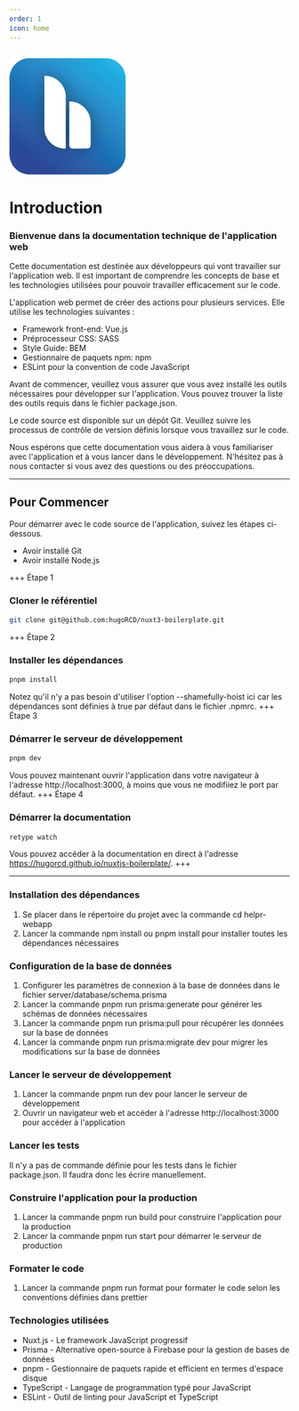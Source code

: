 ```yaml
---
order: 1
icon: home
---
```


![](/logo.png)

# Introduction

### Bienvenue dans la documentation technique de l'application web
Cette documentation est destinée aux développeurs qui vont travailler sur l'application web. Il est important de comprendre les concepts de base et les technologies utilisées pour pouvoir travailler efficacement sur le code.

L'application web permet de créer des actions pour plusieurs services. Elle utilise les technologies suivantes :

- Framework front-end: Vue.js
- Préprocesseur CSS: SASS
- Style Guide: BEM
- Gestionnaire de paquets npm: npm
- ESLint pour la convention de code JavaScript

Avant de commencer, veuillez vous assurer que vous avez installé les outils nécessaires pour développer sur l'application. Vous pouvez trouver la liste des outils requis dans le fichier package.json.

Le code source est disponible sur un dépôt Git. Veuillez suivre les processus de contrôle de version définis lorsque vous travaillez sur le code.

Nous espérons que cette documentation vous aidera à vous familiariser avec l'application et à vous lancer dans le développement. N'hésitez pas à nous contacter si vous avez des questions ou des préoccupations.

---
## Pour Commencer
Pour démarrer avec le code source de l'application, suivez les étapes ci-dessous.

- Avoir installé Git
- Avoir installé Node.js

+++ Étape 1
### Cloner le référentiel
```bash
git clone git@github.com:hugoRCD/nuxt3-boilerplate.git
```
+++ Étape 2
### Installer les dépendances
```bash
pnpm install
```
Notez qu'il n'y a pas besoin d'utiliser l'option --shamefully-hoist ici car les dépendances sont définies à true par défaut dans le fichier .npmrc.
+++ Étape 3
### Démarrer le serveur de développement
```bash
pnpm dev
```
Vous pouvez maintenant ouvrir l'application dans votre navigateur à l'adresse http://localhost:3000, à moins que vous ne modifiiez le port par défaut.
+++ Étape 4
### Démarrer la documentation
```bash
retype watch
```
Vous pouvez accéder à la documentation en direct à l'adresse https://hugorcd.github.io/nuxtjs-boilerplate/.
+++

---

### Installation des dépendances
1. Se placer dans le répertoire du projet avec la commande cd helpr-webapp
2. Lancer la commande npm install ou pnpm install pour installer toutes les dépendances nécessaires
### Configuration de la base de données
1. Configurer les paramètres de connexion à la base de données dans le fichier server/database/schema.prisma
2. Lancer la commande pnpm run prisma:generate pour générer les schémas de données nécessaires
3. Lancer la commande pnpm run prisma:pull pour récupérer les données sur la base de données
4. Lancer la commande pnpm run prisma:migrate dev pour migrer les modifications sur la base de données
### Lancer le serveur de développement
1. Lancer la commande pnpm run dev pour lancer le serveur de développement
2. Ouvrir un navigateur web et accéder à l'adresse http://localhost:3000 pour accéder à l'application
### Lancer les tests
Il n'y a pas de commande définie pour les tests dans le fichier package.json. Il faudra donc les écrire manuellement.

### Construire l'application pour la production
1. Lancer la commande pnpm run build pour construire l'application pour la production
2. Lancer la commande pnpm run start pour démarrer le serveur de production
### Formater le code
1. Lancer la commande pnpm run format pour formater le code selon les conventions définies dans prettier
### Technologies utilisées
- Nuxt.js - Le framework JavaScript progressif
- Prisma - Alternative open-source à Firebase pour la gestion de bases de données
- pnpm - Gestionnaire de paquets rapide et efficient en termes d'espace disque
- TypeScript - Langage de programmation typé pour JavaScript
- ESLint - Outil de linting pour JavaScript et TypeScript